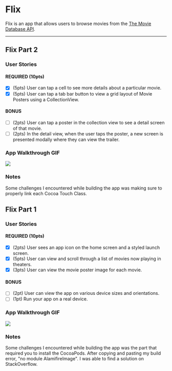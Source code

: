 # Flix

Flix is an app that allows users to browse movies from the [The Movie Database API](http://docs.themoviedb.apiary.io/#).



---

## Flix Part 2

### User Stories

#### REQUIRED (10pts)
- [x] (5pts) User can tap a cell to see more details about a particular movie.
- [x] (5pts) User can tap a tab bar button to view a grid layout of Movie Posters using a CollectionView.

#### BONUS
- [ ] (2pts) User can tap a poster in the collection view to see a detail screen of that movie.
- [ ] (2pts) In the detail view, when the user taps the poster, a new screen is presented modally where they can view the trailer.

### App Walkthrough GIF
![](https://i.imgur.com/Ju7shA9.gif)







### Notes
Some challenges I encountered while building the app was making sure to properly link each Cocoa Touch Class.




## Flix Part 1

### User Stories


#### REQUIRED (10pts)
- [x] (2pts) User sees an app icon on the home screen and a styled launch screen.
- [x] (5pts) User can view and scroll through a list of movies now playing in theaters.
- [x] (3pts) User can view the movie poster image for each movie.

#### BONUS
- [ ] (2pt) User can view the app on various device sizes and orientations.
- [ ] (1pt) Run your app on a real device.

### App Walkthrough GIF


![](ezgif.com-video-to-gif-7.gif)





### Notes
Some challenges I encountered while building the app was the part that required you to install the CocoaPods. After copying and pasting my build error, "no module AlamifireImage". I was able to find a solution on StackOverflow.
